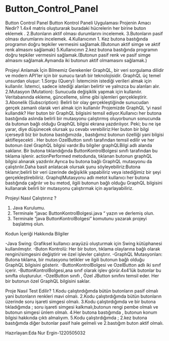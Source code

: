 # Button_Control_Panel
 Button Control Panel
Button Kontrol Paneli Uygulaması
Projenin Amacı Nedir?
1.4x4 matris oluşturarak buradaki hücrelerin her birine buton eklemek .
2.Butonların aktif olması durumlarını incelemek.
3.Butonların pasif olması durumlarını incelemek.
4.Kullanıcının 1. Kez butona bastığında programın doğru tepkiler vermesini sağlamak.(Butonun aktif simge ve aktif renk almasını sağlamak)
5.Kullanıcının 2.kez  butona bastığında programın doğru tepkiler vermesini sağlamak.(Butonun pasif renk ve pasif simge almasını sağlamak.Aynıanda iki butonun aktif olmamasını sağlamak.)

Projeyi Anlamak İçin Bilmemiz Gerekenler 
GraphQL, bir veri sorgulama dilidir ve modern API'ler için bir sunucu tarafı bir teknolojisidir.
GraphQL üç temel unsurdan oluşur:
1.Sorgu (Query): İstemcinin istediği verileri almak için kullanılır. İstemci, sadece istediği alanları belirtir ve yalnızca bu alanları alır.
2.Mutasyon (Mutation): Sunucuda değişiklik yapmak için kullanılır. Veritabanında ekleme, güncelleme, silme gibi işlemleri gerçekleştirir.
3.Abonelik (Subscription): Belirli bir olay gerçekleştiğinde sunucudan gerçek zamanlı olarak veri almak için kullanılır
Projemizde GraphQL ‘yi nasıl kullandık?
Her buton bir GraphQL bilgisini temsil ediyor.Kullanıcı her butona bastığında aslında belirli bir mutasyonu çalıştırmış oluyorbunun sonucunda da butonun bağlı olduğu GraphQL bilgisi ekrana yazdırılıyor.
Peki; bu ne işe yarar, diye düşünecek olursak şu cevabı verebiliriz:Her buton bir bilgi içerseydi biz bir butona bastığımızda , bastığımız butonun özelliği yani bilgisi aktifleşecekti .
Her buton OzelButton sınıfı tarafından temsil edilir ve her butonun özel GraphQL bilgisi vardır.Bu bilgiler graphQLBilgi adlı alanda saklanır.
Bir butona tıklandığında ButtonKontrolBolgesi sınıfı tarafından bu tıklama işlenir. actionPerformed metodunda, tıklanan butonun graphQL bilgisi alınarak yazdırılır.Ayrıca bu butona bağlı GraphQL mutasyonu da çalıştırılır.Daha basit anlatacak olursak şunu söyleyebiliriz:Butona tıklanır;belirli bir veri üzerinde değişiklik yapabiliriz veya istediğimiz bir şeyi gerçekleştirebiliriz.
GraphqlMutasyonu adlı metot kullanıcı her butona bastığında çağrılır ve bu metod, ilgili butonun bağlı olduğu GraphQL bilgisini kullanarak belirli bir mutasyonu çalıştırmak için ayarlayabiliriz.

Projeyi Nasıl Çalıştırırız ?
1.	Java Kurulumu.
2.	Terminale “javac ButtonKontrolBolgesi.java “ yazın ve derlemiş olun.
3.	Terminale “java ButtonKontrolBolgesi” komutunu yazarak projeyi başlatmış olun.


Kodun İçeriği Hakkında Bilgiler

-Java Swing: Grafiksel kullanıcı arayüzü oluşturmak için Swing kütüphanesi kullanılmıştır.
-Buton Kontrolü: Her bir buton, tıklama olaylarına bağlı olarak rengini/simgesini değiştirir ve özel işlevler çalıştırır.
-GraphQL Mutasyonları: Butona tıklama, bir mutasyonu tetikler ve ilgili butonun bağlı olduğu GraphQL bilgisini gösterir.
-ButtonKontrolBolgesi  ve OzelButton adlı iki sınıf içerir.
-ButtonKontrolBolgesi,ana sınıf olarak işlev görür.4x4’lük butonlar bu sınıfta oluşturulur.
-OzelButton sınıfı , Özel JButton sınıfını temsil eder. Her bir butonun özel GraphQL bilgisini saklar.

Proje Nasıl Test Edilir?
1.Kodu çalıştırdığımda bütün butonların pasif olmalı yani butonların renkleri mavi olmalı.
2.Kodu çalıştırdığımda bütün butonların üzerinde soru işareti simgesi olmalı.
3.Kodu çalıştırdığımda ve bir butona tıkladığımda ;  soru işareti simgesi kalkmalı,butonun rengi pembe olmalı ve butonun simgesi ünlem olmalı.
4.Her butona bastığımda , butonun konum bilgisi hakkında çıktı almalıyım.
5.Kodu çalıştırdığımda ; 2.kez butona bastığımda diğer butonlar pasif hale gelmeli ve 2.bastığım buton aktif olmalı.


Hazırlayan:Eda Nur Ergin-1220505032


